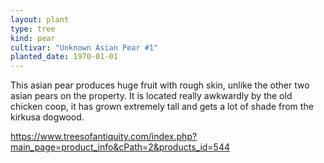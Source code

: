 ```yaml
---
layout: plant
type: tree
kind: pear
cultivar: "Unknown Asian Pear #1"
planted_date: 1970-01-01
---
```



This asian pear produces huge fruit with rough skin, unlike the other two asian pears on the property. It is located really awkwardly by the old chicken coop, it has grown extremely tall and gets a lot of shade from the kirkusa dogwood.

https://www.treesofantiquity.com/index.php?main_page=product_info&cPath=2&products_id=544
